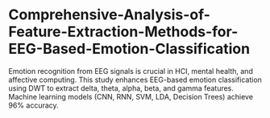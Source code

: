 # Comprehensive-Analysis-of-Feature-Extraction-Methods-for-EEG-Based-Emotion-Classification
Emotion recognition from EEG signals is crucial in HCI, mental health, and affective computing. This study enhances EEG-based emotion classification using DWT to extract delta, theta, alpha, beta, and gamma features. Machine learning models (CNN, RNN, SVM, LDA, Decision Trees) achieve 96% accuracy.
